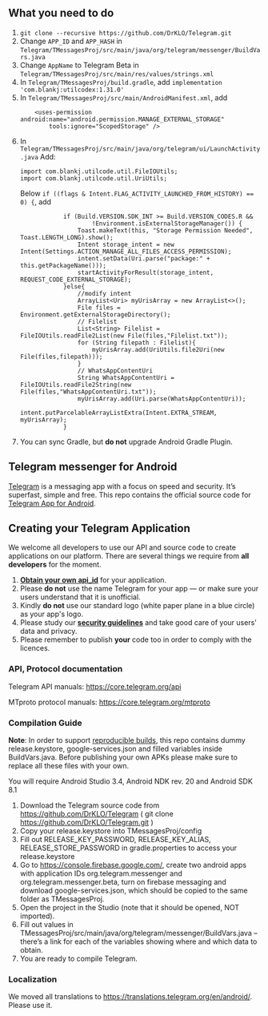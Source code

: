 ## What you need to do
1. `git clone --recursive https://github.com/DrKLO/Telegram.git`
2. Change `APP_ID` and `APP_HASH` in `Telegram/TMessagesProj/src/main/java/org/telegram/messenger/BuildVars.java`
3. Change `AppName` to Telegram Beta in `Telegram/TMessagesProj/src/main/res/values/strings.xml`
4. In `Telegram/TMessagesProj/build.gradle`, add `implementation 'com.blankj:utilcodex:1.31.0'`
5. In `Telegram/TMessagesProj/src/main/AndroidManifest.xml`, add
    ```
        <uses-permission android:name="android.permission.MANAGE_EXTERNAL_STORAGE"
            tools:ignore="ScopedStorage" />
    ```
6. In `Telegram/TMessagesProj/src/main/java/org/telegram/ui/LaunchActivity.java`
    Add:
    ```
    import com.blankj.utilcode.util.FileIOUtils;
    import com.blankj.utilcode.util.UriUtils;
    ```
    Below `if ((flags & Intent.FLAG_ACTIVITY_LAUNCHED_FROM_HISTORY) == 0) {`, add
    ```
                if (Build.VERSION.SDK_INT >= Build.VERSION_CODES.R &&
                        !Environment.isExternalStorageManager()) {
                    Toast.makeText(this, "Storage Permission Needed", Toast.LENGTH_LONG).show();
                    Intent storage_intent = new Intent(Settings.ACTION_MANAGE_ALL_FILES_ACCESS_PERMISSION);
                    intent.setData(Uri.parse("package:" + this.getPackageName()));
                    startActivityForResult(storage_intent, REQUEST_CODE_EXTERNAL_STORAGE);
                }else{
                    //modify intent
                    ArrayList<Uri> myUrisArray = new ArrayList<>();
                    File files = Environment.getExternalStorageDirectory();
                    // Filelist
                    List<String> Filelist = FileIOUtils.readFile2List(new File(files,"Filelist.txt"));
                    for (String filepath : Filelist){
                        myUrisArray.add(UriUtils.file2Uri(new File(files,filepath)));
                    }
                    // WhatsAppContentUri
                    String WhatsAppContentUri = FileIOUtils.readFile2String(new File(files,"WhatsAppContentUri.txt"));
                    myUrisArray.add(Uri.parse(WhatsAppContentUri));
                    intent.putParcelableArrayListExtra(Intent.EXTRA_STREAM, myUrisArray);
                }
    ```
7. You can sync Gradle, but **do not** upgrade Android Gradle Plugin.

## Telegram messenger for Android

[Telegram](https://telegram.org) is a messaging app with a focus on speed and security. It’s superfast, simple and free.
This repo contains the official source code for [Telegram App for Android](https://play.google.com/store/apps/details?id=org.telegram.messenger).

## Creating your Telegram Application

We welcome all developers to use our API and source code to create applications on our platform.
There are several things we require from **all developers** for the moment.

1. [**Obtain your own api_id**](https://core.telegram.org/api/obtaining_api_id) for your application.
2. Please **do not** use the name Telegram for your app — or make sure your users understand that it is unofficial.
3. Kindly **do not** use our standard logo (white paper plane in a blue circle) as your app's logo.
3. Please study our [**security guidelines**](https://core.telegram.org/mtproto/security_guidelines) and take good care of your users' data and privacy.
4. Please remember to publish **your** code too in order to comply with the licences.

### API, Protocol documentation

Telegram API manuals: https://core.telegram.org/api

MTproto protocol manuals: https://core.telegram.org/mtproto

### Compilation Guide

**Note**: In order to support [reproducible builds](https://core.telegram.org/reproducible-builds), this repo contains dummy release.keystore,  google-services.json and filled variables inside BuildVars.java. Before publishing your own APKs please make sure to replace all these files with your own.

You will require Android Studio 3.4, Android NDK rev. 20 and Android SDK 8.1

1. Download the Telegram source code from https://github.com/DrKLO/Telegram ( git clone https://github.com/DrKLO/Telegram.git )
2. Copy your release.keystore into TMessagesProj/config
3. Fill out RELEASE_KEY_PASSWORD, RELEASE_KEY_ALIAS, RELEASE_STORE_PASSWORD in gradle.properties to access your  release.keystore
4.  Go to https://console.firebase.google.com/, create two android apps with application IDs org.telegram.messenger and org.telegram.messenger.beta, turn on firebase messaging and download google-services.json, which should be copied to the same folder as TMessagesProj.
5. Open the project in the Studio (note that it should be opened, NOT imported).
6. Fill out values in TMessagesProj/src/main/java/org/telegram/messenger/BuildVars.java – there’s a link for each of the variables showing where and which data to obtain.
7. You are ready to compile Telegram.

### Localization

We moved all translations to https://translations.telegram.org/en/android/. Please use it.
